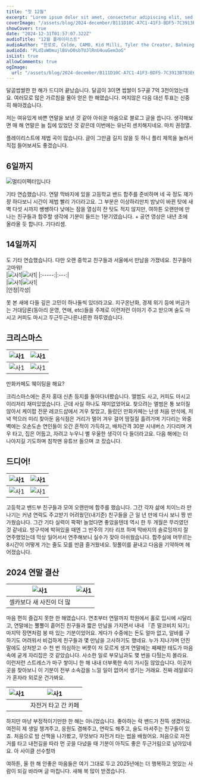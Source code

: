 ```yaml
---
title: "첫 12월"
excerpt: "Lorem ipsum dolor sit amet, consectetur adipiscing elit, sed do eiusmod tempor incididunt ut labore et dolore magna aliqua. Praesent elementum facilisis leo vel fringilla est ullamcorper eget. At imperdiet dui accumsan sit amet nulla facilities morbi tempus."
coverImage: "/assets/blog/2024-december/B111D10C-A7C1-41F3-BDF5-7C3913B703E6_1_201_a.jpeg"
showCover: true
date: "2024-12-31T01:57:07.322Z"
audioTitle: "12월 플레이리스트"
audioAuthor: "한로로, Colde, CAMO, Kid Milli, Tyler the Creator, Balming Tiger, Loopy, OSUN, JP, 실리카겔, 터치드, 쏜애플, (여자)아이들, 검정치마"
audioId: "PLdIuWOmujlBVvD0sbTUJlRnU4uuGem3oG"
isList: true
allowComments: true
ogImage:
  url: "/assets/blog/2024-december/B111D10C-A7C1-41F3-BDF5-7C3913B703E6_1_201_a.jpeg"
---
```

달곰쌉쌀한 한 해가 드디어 끝났습니다.
달곰이 3이면 쌉쌀이 5구골 7억 3천이었는데요. 여러모로 많은 가르침을 몰아 얻은 한 해였습니다. 머지않은 다음 대선 투표는 신중히 해야겠습니다.
  
저는 여유있게 바쁜 연말을 보낸 것 같아 아쉬운 마음으로 블로그 글을 씁니다. 생각해보면 매 해 연말은 늘 집에 있었던 것 같은데 이번에는 유난히 센치해지네요. 마치 권정열.
  
플레이리스트에 제법 곡이 많습니다. 글이 그만큼 길지 않을 듯 하니 플리 제목을 눌러서 직접 들어보셔도 좋겠습니다.
  
## 6일까지

![멀티이펙터입니다](/assets/blog/2024-december/IMG_6914.jpg)

기타 연습했습니다. 연말 막바지에 있을 고등학교 밴드 합주를 준비하며 네 곡 정도 쟤가쟝 하다보니 시간이 제법 빨리 가더라고요. 그 부분은 이상하리만치 밤낮이 바뀐 탓에 새벽 다섯 시까지 쌩쌩하다 낮에는 잠을 열심히 잔 탓도 적지 않지만, 여하튼 오랜만에 만나는 친구들과 합주할 생각에 기분이 들뜨는 1분기였습니다. + 공연 영상은 내년 초에 올라올 듯 합니다. 기다리셈.


## 14일까지
도 기타 연습했습니다. 다만 오랜 중학교 친구들과 서울에서 만남을 가졌네요. 친구들아 고마워!  
|![사1](/assets/blog/2024-december/IMG_6926.jpg)|![사1](/assets/blog/2024-december/IMG_6929.jpg)|
|:-----:|:---:|  
|![사1](/assets/blog/2024-december/IMG_6942.jpg)|![사1](/assets/blog/2024-december/IMG_6931.jpg)|  
|안정|각성|
  
못 본 새에 다들 깊은 고민이 하나둘씩 있더라고요. 지구온난화, 경제 위기 등에 버금가는 거대담론(동아리 운영, 연애, etc)들을 주제로 이런저런 이야기 주고 받으며 술도 마시고 커피도 마시고 두근두근나른나른한 하루였습니다.

## 크리스마스
|![사1](/assets/blog/2024-december/IMG_7024.jpg)|![사1](/assets/blog/2024-december/IMG_7051.jpg)|
|:-----:|:---:|  
|![사1](/assets/blog/2024-december/IMG_7036.jpg)|![사1](/assets/blog/2024-december/IMG_7053.jpg)|  
만화카페도 웨이팅을 해요?
  
크리스마스에는 혼자 홍대 신촌 등지를 돌아다녀봤습니다. 앨범도 사고, 커피도 마시고 이리저리 재미있었습니다. 근데 사실 하나도 재미없었어요. 찾으려는 앨범은 통 보이질 않아서 케이팝 전문 레코드샵에서 겨우 찾았고, 들렀던 만화카페는 난생 처음 만석에, 저녁 먹으러 미리 찾아둔 음식점은 거리가 멀어 겨우 걸어 땀질질 흘려가며 기다리는 와중 벽에는 오손도손 연인들이 오간 흔적이 가득하고, 배차간격 30분 시내버스 기다리며 겨우 타고, 집은 어둡고, 자려고 누우니 별 우울한 생각이 다 들더라고요. 다음 해에는 더 나아지길 기도하며 침착맨 유튜브 들으며 코 잤습니다.

## 드디어!
|![사1](/assets/blog/2024-december/IMG_7073.jpg)|![사1](/assets/blog/2024-december/IMG_7079.jpg)|
|:-----:|:---:|  
|![사1](/assets/blog/2024-december/IMG_7081.jpg)|![사1](/assets/blog/2024-december/IMG_7097.jpg)|  
  
고등학교 밴드부 친구들과 모여 오랜만에 합주를 했습니다. 그간 각자 삶에 치이느라 만나기는 커녕 연락도 주고받기 어려웠던(내기준) 친구들을 근 일 년 만에 다시 보니 짱 반가웠습니다. 그간 기타 실력이 팍팍! 늘었다면 좋았을텐데 역시 한 두 개월은 무리였던 것 같네요. 방구석에 박혀있을 때엔 그 반주의 기타 리프 하며 막바지의 솔로잉까지 잘 연주했었는데 막상 일어서서 연주해보니 실수가 잦아 아쉬웠습니다. 합주실에 머무르는 8시간이 어떻게 가는 줄도 모를 만큼 즐거웠네요. 뒷풀이를 끝내고 다음을 기약하며 헤어졌습니다.
  
## 2024 연말 결산
|![사1](/assets/blog/2024-december/IMG_5996.jpg)|![사1](/assets/blog/2024-december/IMG_6280.JPG)|
|:-----:|:---:|  
|셀카보다 새 사진이 더 많||
  
마음 편히 즐겁지 못한 한 해였습니다. 연초부터 연말까지 학원에서 홀로 입시에 시달리고, 연말에는 뿔뿔이 흩어진 친구들과 짧은 만남을 가지면서 내내 『존 말코비치 되기』 마지막 장면처럼 붕 떠 있는 기분이었어요. 게다가 수중에는 돈도 얼마 없고, 알바를 구하기도 어려워서 비겁하게 친구들과 몇 만남을 고사하기도 했네요. 누가 지나가며 던진 말에도 상처받고 수 천 번 의심하는 버릇이 저 모르게 생겨 연말에는 째째한 태도가 마음 속에 굳게 자리잡은 것 같았습니다. 사소한 일로 부모님과도 몇 번을 다퉜는지 몰라요. 이런저런 스트레스가 마구 쌓이니 한 해 내내 더부룩한 속이 가시질 않았습니다. 이곳저곳을 찾아보니 이 기분이 전부 소속감을 느낄 일이 없어서 생기는 거래요. 진짜 레알로다가 혼자라 외로운 건가봐요.
  
|![사1](/assets/blog/2024-december/IMG_6489.jpg)|![사1](/assets/blog/2024-december/IMG_6492.JPG)|
|:-----:|:---:|  
||자전거 타고 간 카페|
  
하지만 마냥 부정적이기만한 한 해는 아니었습니다. 좋아하는 락 밴드가 잔뜩 생겼어요. 여전히 제 생일 챙겨주고, 응원도 겸해주고, 연락도 해주고, 술도 마셔주는 친구들이 있죠. 처음으로 밤 산책을 나가봤고, 무엇보다 자전거 타는 법을 배웠어요. 처음으로 자전거를 타고 내천길을 따라 먼 곳을 다녔을 때 기분이 아직도 좋은 두근거림으로 남아있네요. 아 사이클 선수할까
  
여하튼, 올 한 해 안좋은 마음들은 여기 그대로 두고 2025년에는 더 행복하고 멋있는 사람이 되길 바라며 글 마칩니다. 새해 복 많이 받겠습니다.